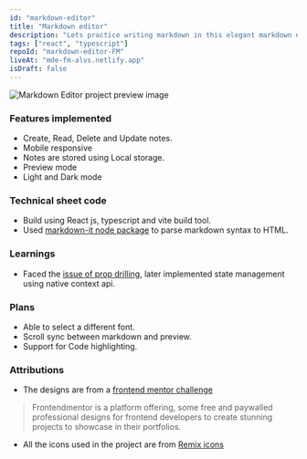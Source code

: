 ```yaml
---
id: "markdown-editor"
title: "Markdown editor"
description: "Lets practice writing markdown in this elegant markdown editor"
tags: ["react", "typescript"]
repoId: "markdown-editor-FM"
liveAt: "mde-fm-alvs.netlify.app"
isDraft: false
---
```


![Markdown Editor project preview image](/assets/img/markdown-editor-thumb.png)

### Features implemented

-   Create, Read, Delete and Update notes.
-   Mobile responsive
-   Notes are stored using Local storage.
-   Preview mode
-   Light and Dark mode

### Technical sheet code

-   Build using React js, typescript and vite build tool.
-   Used [markdown-it node package](https://www.npmjs.com/package/markdown-it) to parse markdown syntax to HTML.

### Learnings

-   Faced the [issue of prop drilling](https://www.freecodecamp.org/news/avoid-prop-drilling-with-react-context-api/), later implemented state management using native context api.

### Plans

-   Able to select a different font.
-   Scroll sync between markdown and preview.
-   Support for Code highlighting.

### Attributions

-   The designs are from a [frontend mentor challenge](https://www.frontendmentor.io/challenges/inbrowser-markdown-editor-r16TrrQX9)

> Frontendmentor is a platform offering, some free and paywalled professional designs for frontend developers to create stunning projects to showcase in their portfolios.

-   All the icons used in the project are from [Remix icons](https://remixicon.com/)
